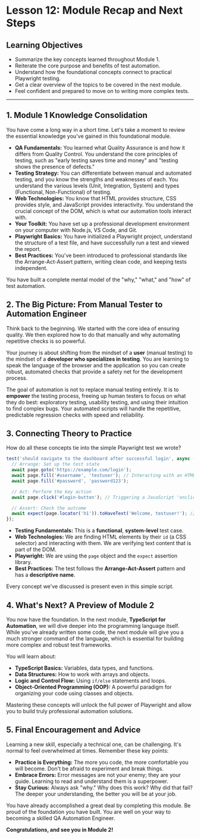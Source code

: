 # Lesson 12: Module Recap and Next Steps

## Learning Objectives

- Summarize the key concepts learned throughout Module 1.
- Reiterate the core purpose and benefits of test automation.
- Understand how the foundational concepts connect to practical Playwright testing.
- Get a clear overview of the topics to be covered in the next module.
- Feel confident and prepared to move on to writing more complex tests.

---

## 1. Module 1 Knowledge Consolidation

You have come a long way in a short time. Let's take a moment to review the essential knowledge you've gained in this foundational module.

- **QA Fundamentals:** You learned what Quality Assurance is and how it differs from Quality Control. You understand the core principles of testing, such as "early testing saves time and money" and "testing shows the presence of defects."
- **Testing Strategy:** You can differentiate between manual and automated testing, and you know the strengths and weaknesses of each. You understand the various levels (Unit, Integration, System) and types (Functional, Non-Functional) of testing.
- **Web Technologies:** You know that HTML provides structure, CSS provides style, and JavaScript provides interactivity. You understand the crucial concept of the DOM, which is what our automation tools interact with.
- **Your Toolkit:** You have set up a professional development environment on your computer with Node.js, VS Code, and Git.
- **Playwright Basics:** You have initialized a Playwright project, understand the structure of a test file, and have successfully run a test and viewed the report.
- **Best Practices:** You've been introduced to professional standards like the Arrange-Act-Assert pattern, writing clean code, and keeping tests independent.

You have built a complete mental model of the "why," "what," and "how" of test automation.

## 2. The Big Picture: From Manual Tester to Automation Engineer

Think back to the beginning. We started with the core idea of ensuring quality. We then explored how to do that manually and why automating repetitive checks is so powerful.

Your journey is about shifting from the mindset of a **user** (manual testing) to the mindset of a **developer who specializes in testing**. You are learning to speak the language of the browser and the application so you can create robust, automated checks that provide a safety net for the development process.

The goal of automation is not to replace manual testing entirely. It is to **empower** the testing process, freeing up human testers to focus on what they do best: exploratory testing, usability testing, and using their intuition to find complex bugs. Your automated scripts will handle the repetitive, predictable regression checks with speed and reliability.

## 3. Connecting Theory to Practice

How do all these concepts tie into the simple Playwright test we wrote?

```typescript
test('should navigate to the dashboard after successful login', async ({ page }) => {
  // Arrange: Set up the test state
  await page.goto('https://example.com/login');
  await page.fill('#username', 'testuser'); // Interacting with an HTML <input> element via its ID
  await page.fill('#password', 'password123');

  // Act: Perform the key action
  await page.click('#login-button'); // Triggering a JavaScript 'onclick' event

  // Assert: Check the outcome
  await expect(page.locator('h1')).toHaveText('Welcome, testuser!'); // Verifying content in the DOM
});
```

- **Testing Fundamentals:** This is a **functional**, **system-level** test case.
- **Web Technologies:** We are finding HTML elements by their `id` (a CSS selector) and interacting with them. We are verifying text content that is part of the DOM.
- **Playwright:** We are using the `page` object and the `expect` assertion library.
- **Best Practices:** The test follows the **Arrange-Act-Assert** pattern and has a **descriptive name**.

Every concept we've discussed is present even in this simple script.

## 4. What's Next? A Preview of Module 2

You now have the foundation. In the next module, **TypeScript for Automation**, we will dive deeper into the programming language itself. While you've already written some code, the next module will give you a much stronger command of the language, which is essential for building more complex and robust test frameworks.

You will learn about:
- **TypeScript Basics:** Variables, data types, and functions.
- **Data Structures:** How to work with arrays and objects.
- **Logic and Control Flow:** Using `if/else` statements and loops.
- **Object-Oriented Programming (OOP):** A powerful paradigm for organizing your code using classes and objects.

Mastering these concepts will unlock the full power of Playwright and allow you to build truly professional automation solutions.

## 5. Final Encouragement and Advice

Learning a new skill, especially a technical one, can be challenging. It's normal to feel overwhelmed at times. Remember these key points:

- **Practice is Everything:** The more you code, the more comfortable you will become. Don't be afraid to experiment and break things.
- **Embrace Errors:** Error messages are not your enemy; they are your guide. Learning to read and understand them is a superpower.
- **Stay Curious:** Always ask "why." Why does this work? Why did that fail? The deeper your understanding, the better you will be at your job.

You have already accomplished a great deal by completing this module. Be proud of the foundation you have built. You are well on your way to becoming a skilled QA Automation Engineer.

**Congratulations, and see you in Module 2!**